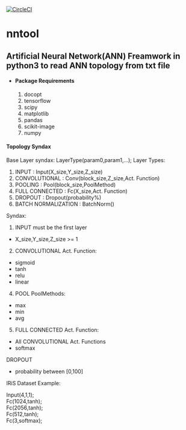 [![CircleCI](https://circleci.com/gh/EfMichalis/NN-Tool.svg?style=svg)](https://circleci.com/gh/EfMichalis/NN-Tool)

# nntool
## Artificial Neural Network(ANN) Freamwork in python3 to read ANN topology from txt file

* #### Package Requirements
  1. docopt
  2. tensorflow
  3. scipy
  4. matplotlib
  5. pandas
  6. scikit-image
  7. numpy

#### Topology Syndax

Base Layer syndax:
LayerType(param0,param1,...);
Layer Types:
1. INPUT : Input(X_size,Y_size,Z_size)
2. CONVOLUTIONAL : Conv(block_size,Z_size,Act. Function)
3. POOLING : Pool(block_size,PoolMethod)
4. FULL CONNECTED : Fc(X_size,Act. Function)
5. DROPOUT : Dropout(probability%)
6. BATCH NORMALIZATION : BatchNorm()

Syndax:
1. INPUT must be the first layer
* X_size,Y_size,Z_size >= 1
2. CONVOLUTIONAL Act. Function:
* sigmoid
* tanh
* relu
* linear

4. POOL PoolMethods:
* max
* min
* avg

5. FULL CONNECTED Act. Function:
* All CONVOLUTIONAL Act. Functions
* softmax

DROPOUT
* probability between [0,100]

IRiS Dataset Example:

Input(4,1,1);<br>
Fc(1024,tanh);<br>
Fc(2056,tanh);<br>
Fc(512,tanh);<br>
Fc(3,softmax);
